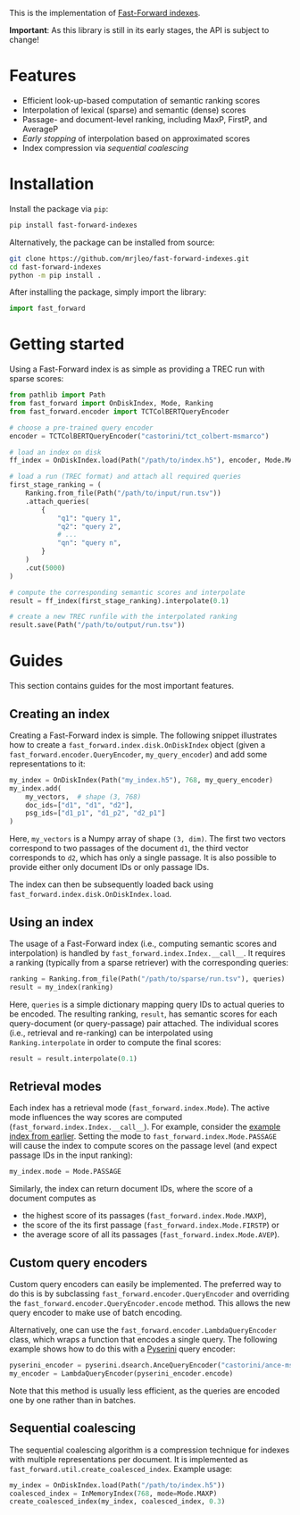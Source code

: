 This is the implementation of [Fast-Forward indexes](https://dl.acm.org/doi/abs/10.1145/3485447.3511955).

**Important**: As this library is still in its early stages, the API is subject to change!

# Features

- Efficient look-up-based computation of semantic ranking scores
- Interpolation of lexical (sparse) and semantic (dense) scores
- Passage- and document-level ranking, including MaxP, FirstP, and AverageP
- _Early stopping_ of interpolation based on approximated scores
- Index compression via _sequential coalescing_

# Installation

Install the package via `pip`:

```bash
pip install fast-forward-indexes
```

Alternatively, the package can be installed from source:

```bash
git clone https://github.com/mrjleo/fast-forward-indexes.git
cd fast-forward-indexes
python -m pip install .
```

After installing the package, simply import the library:

```python
import fast_forward
```

# Getting started

Using a Fast-Forward index is as simple as providing a TREC run with sparse scores:

```python
from pathlib import Path
from fast_forward import OnDiskIndex, Mode, Ranking
from fast_forward.encoder import TCTColBERTQueryEncoder

# choose a pre-trained query encoder
encoder = TCTColBERTQueryEncoder("castorini/tct_colbert-msmarco")

# load an index on disk
ff_index = OnDiskIndex.load(Path("/path/to/index.h5"), encoder, Mode.MAXP)

# load a run (TREC format) and attach all required queries
first_stage_ranking = (
    Ranking.from_file(Path("/path/to/input/run.tsv"))
    .attach_queries(
        {
            "q1": "query 1",
            "q2": "query 2",
            # ...
            "qn": "query n",
        }
    )
    .cut(5000)
)

# compute the corresponding semantic scores and interpolate
result = ff_index(first_stage_ranking).interpolate(0.1)

# create a new TREC runfile with the interpolated ranking
result.save(Path("/path/to/output/run.tsv"))
```

# Guides

This section contains guides for the most important features.

## Creating an index

Creating a Fast-Forward index is simple. The following snippet illustrates how to create a `fast_forward.index.disk.OnDiskIndex` object (given a `fast_forward.encoder.QueryEncoder`, `my_query_encoder`) and add some representations to it:

```python
my_index = OnDiskIndex(Path("my_index.h5"), 768, my_query_encoder)
my_index.add(
    my_vectors,  # shape (3, 768)
    doc_ids=["d1", "d1", "d2"],
    psg_ids=["d1_p1", "d1_p2", "d2_p1"]
)
```

Here, `my_vectors` is a Numpy array of shape `(3, dim)`. The first two vectors correspond to two passages of the document `d1`, the third vector corresponds to `d2`, which has only a single passage. It is also possible to provide either only document IDs or only passage IDs.

The index can then be subsequently loaded back using `fast_forward.index.disk.OnDiskIndex.load`.

## Using an index

The usage of a Fast-Forward index (i.e., computing semantic scores and interpolation) is handled by `fast_forward.index.Index.__call__`. It requires a ranking (typically from a sparse retriever) with the corresponding queries:

```python
ranking = Ranking.from_file(Path("/path/to/sparse/run.tsv"), queries)
result = my_index(ranking)
```

Here, `queries` is a simple dictionary mapping query IDs to actual queries to be encoded. The resulting ranking, `result`, has semantic scores for each query-document (or query-passage) pair attached. The individual scores (i.e., retrieval and re-ranking) can be interpolated using `Ranking.interpolate` in order to compute the final scores:

```python
result = result.interpolate(0.1)
```

## Retrieval modes

Each index has a retrieval mode (`fast_forward.index.Mode`). The active mode influences the way scores are computed (`fast_forward.index.Index.__call__`). For example, consider the [example index from earlier](#creating-an-index). Setting the mode to `fast_forward.index.Mode.PASSAGE` will cause the index to compute scores on the passage level (and expect passage IDs in the input ranking):

```python
my_index.mode = Mode.PASSAGE
```

Similarly, the index can return document IDs, where the score of a document computes as

- the highest score of its passages (`fast_forward.index.Mode.MAXP`),
- the score of the its first passage (`fast_forward.index.Mode.FIRSTP`) or
- the average score of all its passages (`fast_forward.index.Mode.AVEP`).

## Custom query encoders

Custom query encoders can easily be implemented. The preferred way to do this is by subclassing `fast_forward.encoder.QueryEncoder` and overriding the `fast_forward.encoder.QueryEncoder.encode` method. This allows the new query encoder to make use of batch encoding.

Alternatively, one can use the `fast_forward.encoder.LambdaQueryEncoder` class, which wraps a function that encodes a single query. The following example shows how to do this with a [Pyserini](https://github.com/castorini/pyserini) query encoder:

```python
pyserini_encoder = pyserini.dsearch.AnceQueryEncoder("castorini/ance-msmarco-passage")
my_encoder = LambdaQueryEncoder(pyserini_encoder.encode)
```

Note that this method is usually less efficient, as the queries are encoded one by one rather than in batches.

## Sequential coalescing

The sequential coalescing algorithm is a compression technique for indexes with multiple representations per document. It is implemented as `fast_forward.util.create_coalesced_index`. Example usage:

```python
my_index = OnDiskIndex.load(Path("/path/to/index.h5"))
coalesced_index = InMemoryIndex(768, mode=Mode.MAXP)
create_coalesced_index(my_index, coalesced_index, 0.3)
```
